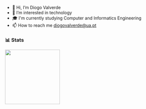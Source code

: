 - 👋 Hi, I’m Diogo Valverde
- 👀 I’m interested in technology
- 🎓 I'm currently studying Computer and Informatics Engineering 
- 📫 How to reach me diogovalverde@ua.pt 


### 📊 Stats
<p align="left">
    <img height="180em" src="https://github-readme-stats.vercel.app/api?username=Valverde34Dev&show_icons=true&theme=dark&layout=compact">
    <!-- <img height="180em" src="https://github-readme-stats.vercel.app/api/top-langs/?username=Valverde34Dev&theme=dark&layout=compact&langs_count=6"> -->
</p>

<!---
Valverde34/Valverde34 is a ✨ special ✨ repository because its `README.md` (this file) appears on your GitHub profile.
You can click the Preview link to take a look at your changes.
--->
